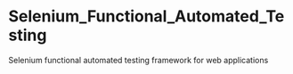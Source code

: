 # Selenium_Functional_Automated_Testing

Selenium functional automated testing framework for web applications
